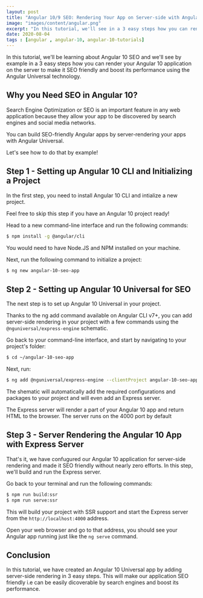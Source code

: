 ```yaml
---
layout: post
title: "Angular 10/9 SEO: Rendering Your App on Server-side with Angular Universal"
image: "images/content/angular.png"
excerpt: "In this tutorial, we'll see in a 3 easy steps how you can render your Angular 10 application on the server to make it SEO-friendly and boost its performance using the Angular Universal technology" 
date: 2020-08-04 
tags : [angular , angular-10, angular-10-tutorials] 
---
```



In this tutorial, we'll be learning about Angular 10 SEO and we'll see by example in a 3 easy steps how you can render your Angular 10 application on the server to make it SEO friendly and boost its performance using the Angular Universal technology.

## Why you Need SEO in Angular 10?

Search Engine Optimization or SEO is an important feature in any web application because they allow your app to be discovered by search engines and social media networks. 

You can build SEO-friendly Angular apps by server-rendering your apps with Angular Universal.

Let's see how to do that by example!

## Step 1 - Setting up Angular 10 CLI and Initializing a Project

In the first step, you need to install Angular 10 CLI and intialize a new project. 

Feel free to skip this step if you have an Angular 10 project ready! 

Head to a new command-line interface and run the following commands:

```bash
$ npm install -g @angular/cli
```

You would need to have Node.JS and NPM installed on your machine.

Next, run the following command to initialize a project:

```bash
$ ng new angular-10-seo-app
```

## Step 2 - Setting up Angular 10 Universal for SEO 

The next step is to set up Angular 10 Universal in your project.

Thanks to the ng add command available on Angular CLI v7+, you can add server-side rendering in your project with a few commands using the  `@nguniversal/express-engine` schematic.

Go back to your command-line interface, and start by navigating to your project's folder:

```bash
$ cd ~/angular-10-seo-app
```

Next, run:

```bash 
$ ng add @nguniversal/express-engine --clientProject angular-10-seo-app
```

The shematic will automatically add the required configurations and packages to your project and will even add an Express server. 

The Express server will render a part of your Angular 10 app and return HTML to the browser. The server runs on the 4000 port by default

## Step 3 - Server Rendering the Angular 10 App with Express Server

That's it, we have confugured our Angular 10 application for server-side rendering and made it SEO friendly without nearly zero efforts. In this step, we'll build and run the Express server. 

Go back to your terminal and run the following commands:

```bash
$ npm run build:ssr 
$ npm run serve:ssr
```

This will build your project with SSR support and start the Express server from the `http://localhost:4000` address. 

Open your web browser and go to that address, you should see your Angular app running just like the `ng serve` command.

## Conclusion

In this tutorial, we have created an Angular 10 Universal app by adding server-side rendering in 3 easy steps. This will make our application SEO friendly i.e can be easily dicoverable by search engines and boost its performance. 